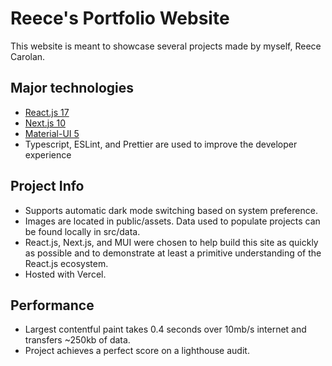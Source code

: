# Reece's Portfolio Website

This website is meant to showcase several projects made by myself, Reece Carolan.

## Major technologies

- [React.js 17](https://reactjs.org/)
- [Next.js 10](https://nextjs.org/)
- [Material-UI 5](https://next.material-ui.com/)
- Typescript, ESLint, and Prettier are used to improve the developer experience

## Project Info

- Supports automatic dark mode switching based on system preference.
- Images are located in public/assets. Data used to populate projects can be found locally in src/data.
- React.js, Next.js, and MUI were chosen to help build this site as quickly as possible and to demonstrate at least a primitive understanding of the React.js ecosystem.
- Hosted with Vercel.

## Performance

- Largest contentful paint takes 0.4 seconds over 10mb/s internet and transfers ~250kb of data.
- Project achieves a perfect score on a lighthouse audit.
